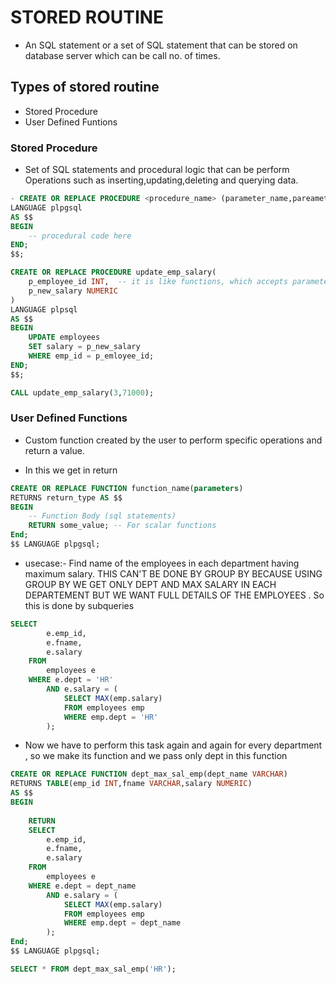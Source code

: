 # STORED ROUTINE

- An SQL statement or a set of SQL statement that can be stored on database server which can be call no. of times.

## Types of stored routine
- Stored Procedure
- User Defined Funtions

### Stored Procedure
- Set of SQL statements and procedural logic that can be perform Operations such as inserting,updating,deleting and querying data.

```sql
- CREATE OR REPLACE PROCEDURE <procedure_name> (parameter_name,pareameter_type,...)
LANGUAGE plpgsql
AS $$
BEGIN
    -- procedural code here
END;
$$;

```

```sql
CREATE OR REPLACE PROCEDURE update_emp_salary(
    p_employee_id INT,  -- it is like functions, which accepts parameter,CREATED TWO VARIABLES WHICH WE ARE EXPECTING 
    p_new_salary NUMERIC
)
LANGUAGE plpsql
AS $$
BEGIN
    UPDATE employees
    SET salary = p_new_salary
    WHERE emp_id = p_emloyee_id;
END;
$$;

CALL update_emp_salary(3,71000);
```

### User Defined Functions

- Custom function created by the user to perform specific operations and return a value. 

- In this we get in return 

```sql
CREATE OR REPLACE FUNCTION function_name(parameters)
RETURNS return_type AS $$
BEGIN
    -- Function Body (sql statements)
    RETURN some_value; -- For scalar functions
End;
$$ LANGUAGE plpgsql;

```

- usecase:- Find name of the employees in each department having maximum salary. THIS CAN'T BE DONE BY GROUP BY BECAUSE USING GROUP BY WE GET ONLY DEPT AND MAX SALARY IN EACH DEPARTEMENT BUT WE WANT FULL DETAILS OF THE EMPLOYEES . So this is done by subqueries

```sql
SELECT 
        e.emp_id,
        e.fname,
        e.salary
    FROM
        employees e
    WHERE e.dept = 'HR'
        AND e.salary = (
            SELECT MAX(emp.salary)
            FROM employees emp
            WHERE emp.dept = 'HR'
        );

```
- Now we have to perform this task again and again for every department , so we make its function and we pass only dept in this function 

```sql
CREATE OR REPLACE FUNCTION dept_max_sal_emp(dept_name VARCHAR)
RETURNS TABLE(emp_id INT,fname VARCHAR,salary NUMERIC) 
AS $$
BEGIN
    
    RETURN
    SELECT 
        e.emp_id,
        e.fname,
        e.salary
    FROM
        employees e
    WHERE e.dept = dept_name
        AND e.salary = (
            SELECT MAX(emp.salary)
            FROM employees emp
            WHERE emp.dept = dept_name
        ); 
End;
$$ LANGUAGE plpgsql;

SELECT * FROM dept_max_sal_emp('HR');
```